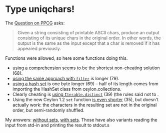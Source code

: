 # Type uniqchars!

The [Question on PPCG][q] asks:

> Given a string consisting of printable ASCII chars, produce an output consisting of its unique chars in the original order. In other words, the output is the same as the input except that a char is removed if it has appeared previously.

Functions were allowed, so here some functions doing this.

* [using a comprehension](comprehensionWithIndex.ceylon) seems to be the shortest non-cheating solution (68).
* [using the same approach with `filter`](indexedFilter.ceylon) is longer (79).
* [using a hash set](uniqueWithHashSet.ceylon) is one byte longer (69) – half of its length
   comes from importing the HashSet class from ceylon.collections.
* Clearly cheating is [using `Iterable.distinct`](uniqueWithDistinct.ceylon) (39) (the rules said not to .
* Using the new Ceylon 1.2 `set` function [is even shorter](uniqueWithSet.ceylon) (35),
   but doesn't actually work: the characters in the resulting set are not in the original
   order, but semi-randomly shuffled.

My answers: [without sets][a1], [with sets][a2]. Those have also variants reading the input from std-in and printing the result to stdout.s

[q]: http://codegolf.stackexchange.com/q/59625/2338
[a1]: http://codegolf.stackexchange.com/a/59789/2338
[a2]: http://codegolf.stackexchange.com/a/59785/2338